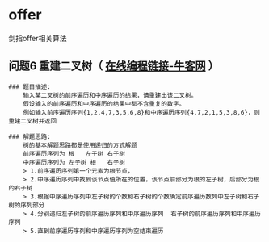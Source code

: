 # offer
剑指offer相关算法


## 问题6 重建二叉树（ [在线编程链接-牛客网](https://www.nowcoder.com/practice/8a19cbe657394eeaac2f6ea9b0f6fcf6) ）
    ### 题目描述:
        输入某二叉树的前序遍历和中序遍历的结果，请重建出该二叉树。
        假设输入的前序遍历和中序遍历的结果中都不含重复的数字。
        例如输入前序遍历序列{1,2,4,7,3,5,6,8}和中序遍历序列{4,7,2,1,5,3,8,6}，则重建二叉树并返回
    
    ### 解题思路:
        树的基本解题思路都是使用递归的方式解题
        前序遍历序列为 根   左子树 右子树
        中序遍历序列为 左子树 根   右子树
        > 1.前序遍历序列第一个元素为根节点，
        > 2.中序遍历序列中找到该节点值所在的位置，该节点前部分为根的左子树，后部分为根的右子树
        > 3.根据中序遍历序列中左子树的个数和右子树的个数确定前序遍历数列中左子树和右子树的序列部分
        > 4.分别递归左子树的前序遍历序列和中序遍历序列  右子树的前序遍历序列和中序遍历序列
        > 5.直到前序遍历序列和中序遍历序列为空结束遍历
